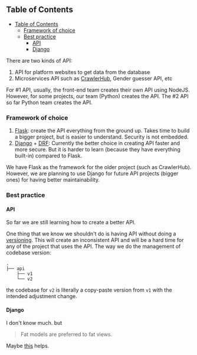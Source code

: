 ## Table of Contents
- [Table of Contents](#table-of-contents)
  - [Framework of choice](#framework-of-choice)
  - [Best practice](#best-practice)
    - [API](#api)
    - [Django](#django)

There are two kinds of API:
1. API for platform websites to get data from the database
2. Microservices API such as [CrawlerHub](#crawlerhub), Gender guesser API, etc

For #1 API, usually, the front-end team creates their own API using NodeJS. However, for some projects, our team (Python) creates the API. The #2 API so far Python team creates the API.

### Framework of choice
1. [Flask](https://flask.palletsprojects.com/en/2.0.x/): create the API everything from the ground up. Takes time to build a bigger project, but is easier to understand. Security is not embedded.
2. [Django](https://www.djangoproject.com/) + [DRF](https://www.django-rest-framework.org/): Currently the better choice in creating API faster and more secure. But it is harder to learn (because they have everything built-in) compared to Flask.

We have Flask as the framework for the older project (such as CrawlerHub). However, we are planning to use Django for future API projects (bigger ones) for having better maintainability.

### Best practice
#### API
So far we are still learning how to create a better API.

One thing that we know we shouldn't do is having API without doing a [versioning](https://www.django-rest-framework.org/api-guide/versioning/). This will create an inconsistent API and will be a hard time for any of the project that uses the API.
The way we do the management of codebase version:
```
.
├── api
    ├── v1
    └── v2
```
the codebase for `v2` is literally a copy-paste version from `v1` with the intended adjustment change.

#### Django
I don't know much. but
> Fat models are preferred to fat views.

Maybe [this](https://github.com/HackSoftware/Django-Styleguide) helps.
